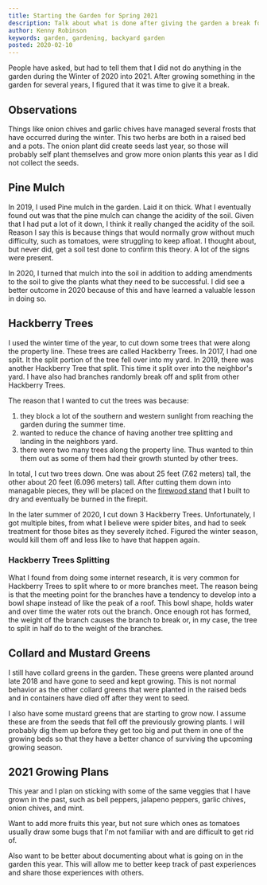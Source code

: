 ```yaml
---
title: Starting the Garden for Spring 2021
description: Talk about what is done after giving the garden a break for the winter time
author: Kenny Robinson
keywords: garden, gardening, backyard garden
posted: 2020-02-10
---
```


People have asked, but had to tell them that I did not do anything in the garden during the Winter
of 2020 into 2021. After growing something in the garden for several years, I figured that it was time to give
it a break.

## Observations

Things like onion chives and garlic chives have managed several frosts that have occurred during the winter.
This two herbs are both in a raised bed and a pots. The onion plant did create seeds last year, so those
will probably self plant themselves and grow more onion plants this year as I did not collect the seeds.

## Pine Mulch

In 2019, I used Pine mulch in the garden. Laid it on thick. What I eventually found out was that the pine 
mulch can change the acidity of the soil. Given that I had put a lot of it down, I think it really changed 
the acidity of the soil. Reason I say this is because things that would normally grow without much 
difficulty, such as tomatoes, were struggling to keep afloat. I thought about, but never did, get a 
soil test done to confirm this theory. A lot of the signs were present. 

In 2020, I turned that mulch into the soil in addition to adding amendments to the soil to give the plants
what they need to be successful. I did see a better outcome in 2020 because of this and have learned 
a valuable lesson in doing so.

## Hackberry Trees

I used the winter time of the year, to cut down some trees that were along the property line. These trees are
called Hackberry Trees. In 2017, I had one split. It the split portion of the tree fell over into my yard.
In 2019, there was another Hackberry Tree that split. This time it split over into the neighbor's yard.
I have also had branches randomly break off and split from other Hackberry Trees.

The reason that I wanted to cut the trees was because:

1. they block a lot of the southern and western sunlight from reaching the garden during the summer time.
2. wanted to reduce the chance of having another tree splitting and landing in the neighbors yard.
3. there were two many trees along the property line. Thus wanted to thin them out as some of them had their
growth stunted by other trees.

In total, I cut two trees down. One was about 25 feet (7.62 meters) tall, the other about 20 feet
(6.096 meters) tall. After cutting them down into managable pieces, they will be placed on the
[firewood stand](/handyman/2020.08.08-build-firewood-stand) that I built to dry and eventually be burned in the firepit.

In the later summer of 2020, I cut down 3 Hackberry Trees. Unfortunately, I got multiple bites, from what
I believe were spider bites, and had to seek treatment for those bites as they severely itched. Figured
the winter season, would kill them off and less like to have that happen again.

### Hackberry Trees Splitting

What I found from doing some internet research, it is very common for Hackberry Trees to split where to or more
branches meet. The reason being is that the meeting point for the branches have a tendency to develop
into a bowl shape instead of like the peak of a roof. This bowl shape, holds water and over time the
water rots out the branch. Once enough rot has formed, the weight of the branch causes the branch to break
or, in my case, the tree to split in half do to the weight of the branches.

## Collard and Mustard Greens

I still have collard greens in the garden. These greens were planted around late 2018 and have gone to seed
and kept growing. This is not normal behavior as the other collard greens that were planted in the raised 
beds and in containers have died off after they went to seed. 

I also have some mustard greens that are 
starting to grow now. I assume these are from the seeds that fell off the previously growing plants.
I will probably dig them up before they get too big and put them in one of the growing beds so that they have 
a better chance of surviving the upcoming growing season.

## 2021 Growing Plans

This year and I plan on sticking with some of the same veggies that I have grown in the past, such as bell 
peppers, jalapeno peppers, garlic chives, onion chives, and mint. 

Want to add more fruits this year, but not sure which ones as tomatoes usually draw some bugs that I'm 
not familiar with and are difficult to get rid of.

Also want to be better about documenting about what is going on in the garden this year. This will allow 
me to better keep track of past experiences and share those experiences with others.
